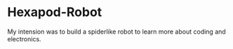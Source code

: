 # Hexapod-Robot
My intension was to build a spiderlike robot to learn more about coding and electronics.
